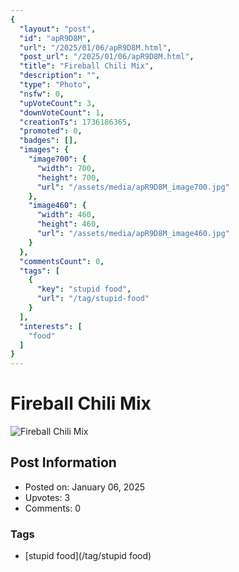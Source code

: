 ```yaml
---
{
  "layout": "post",
  "id": "apR9D8M",
  "url": "/2025/01/06/apR9D8M.html",
  "post_url": "/2025/01/06/apR9D8M.html",
  "title": "Fireball Chili Mix",
  "description": "",
  "type": "Photo",
  "nsfw": 0,
  "upVoteCount": 3,
  "downVoteCount": 1,
  "creationTs": 1736186365,
  "promoted": 0,
  "badges": [],
  "images": {
    "image700": {
      "width": 700,
      "height": 700,
      "url": "/assets/media/apR9D8M_image700.jpg"
    },
    "image460": {
      "width": 460,
      "height": 460,
      "url": "/assets/media/apR9D8M_image460.jpg"
    }
  },
  "commentsCount": 0,
  "tags": [
    {
      "key": "stupid food",
      "url": "/tag/stupid-food"
    }
  ],
  "interests": [
    "food"
  ]
}
---
```


# Fireball Chili Mix

![Fireball Chili Mix](/assets/media/apR9D8M_image700.jpg)

## Post Information

- Posted on: January 06, 2025
- Upvotes: 3
- Comments: 0

### Tags

- [stupid food](/tag/stupid food)
